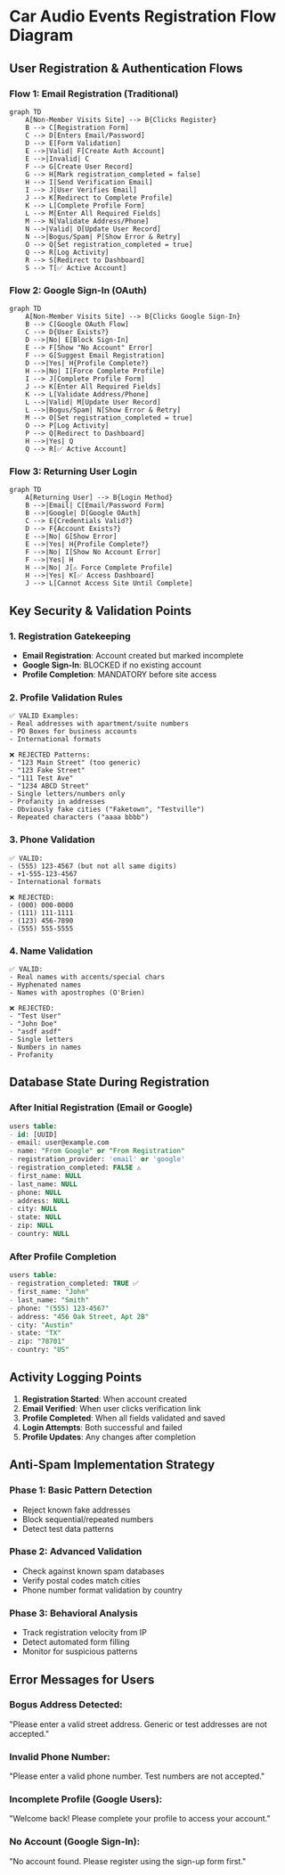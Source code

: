 # Car Audio Events Registration Flow Diagram

## User Registration & Authentication Flows

### Flow 1: Email Registration (Traditional)
```mermaid
graph TD
    A[Non-Member Visits Site] --> B{Clicks Register}
    B --> C[Registration Form]
    C --> D[Enters Email/Password]
    D --> E[Form Validation]
    E -->|Valid| F[Create Auth Account]
    E -->|Invalid| C
    F --> G[Create User Record]
    G --> H[Mark registration_completed = false]
    H --> I[Send Verification Email]
    I --> J[User Verifies Email]
    J --> K[Redirect to Complete Profile]
    K --> L[Complete Profile Form]
    L --> M[Enter All Required Fields]
    M --> N[Validate Address/Phone]
    N -->|Valid| O[Update User Record]
    N -->|Bogus/Spam| P[Show Error & Retry]
    O --> Q[Set registration_completed = true]
    Q --> R[Log Activity]
    R --> S[Redirect to Dashboard]
    S --> T[✅ Active Account]
```

### Flow 2: Google Sign-In (OAuth)
```mermaid
graph TD
    A[Non-Member Visits Site] --> B{Clicks Google Sign-In}
    B --> C[Google OAuth Flow]
    C --> D{User Exists?}
    D -->|No| E[Block Sign-In]
    E --> F[Show "No Account" Error]
    F --> G[Suggest Email Registration]
    D -->|Yes| H{Profile Complete?}
    H -->|No| I[Force Complete Profile]
    I --> J[Complete Profile Form]
    J --> K[Enter All Required Fields]
    K --> L[Validate Address/Phone]
    L -->|Valid| M[Update User Record]
    L -->|Bogus/Spam| N[Show Error & Retry]
    M --> O[Set registration_completed = true]
    O --> P[Log Activity]
    P --> Q[Redirect to Dashboard]
    H -->|Yes| Q
    Q --> R[✅ Active Account]
```

### Flow 3: Returning User Login
```mermaid
graph TD
    A[Returning User] --> B{Login Method}
    B -->|Email| C[Email/Password Form]
    B -->|Google| D[Google OAuth]
    C --> E{Credentials Valid?}
    D --> F{Account Exists?}
    E -->|No| G[Show Error]
    E -->|Yes| H{Profile Complete?}
    F -->|No| I[Show No Account Error]
    F -->|Yes| H
    H -->|No| J[⚠️ Force Complete Profile]
    H -->|Yes| K[✅ Access Dashboard]
    J --> L[Cannot Access Site Until Complete]
```

## Key Security & Validation Points

### 1. Registration Gatekeeping
- **Email Registration**: Account created but marked incomplete
- **Google Sign-In**: BLOCKED if no existing account
- **Profile Completion**: MANDATORY before site access

### 2. Profile Validation Rules
```
✅ VALID Examples:
- Real addresses with apartment/suite numbers
- PO Boxes for business accounts
- International formats

❌ REJECTED Patterns:
- "123 Main Street" (too generic)
- "123 Fake Street"
- "111 Test Ave"
- "1234 ABCD Street"
- Single letters/numbers only
- Profanity in addresses
- Obviously fake cities ("Faketown", "Testville")
- Repeated characters ("aaaa bbbb")
```

### 3. Phone Validation
```
✅ VALID:
- (555) 123-4567 (but not all same digits)
- +1-555-123-4567
- International formats

❌ REJECTED:
- (000) 000-0000
- (111) 111-1111
- (123) 456-7890
- (555) 555-5555
```

### 4. Name Validation
```
✅ VALID:
- Real names with accents/special chars
- Hyphenated names
- Names with apostrophes (O'Brien)

❌ REJECTED:
- "Test User"
- "John Doe" 
- "asdf asdf"
- Single letters
- Numbers in names
- Profanity
```

## Database State During Registration

### After Initial Registration (Email or Google)
```sql
users table:
- id: [UUID]
- email: user@example.com
- name: "From Google" or "From Registration"
- registration_provider: 'email' or 'google'
- registration_completed: FALSE ⚠️
- first_name: NULL
- last_name: NULL
- phone: NULL
- address: NULL
- city: NULL
- state: NULL
- zip: NULL
- country: NULL
```

### After Profile Completion
```sql
users table:
- registration_completed: TRUE ✅
- first_name: "John"
- last_name: "Smith"
- phone: "(555) 123-4567"
- address: "456 Oak Street, Apt 2B"
- city: "Austin"
- state: "TX"
- zip: "78701"
- country: "US"
```

## Activity Logging Points
1. **Registration Started**: When account created
2. **Email Verified**: When user clicks verification link
3. **Profile Completed**: When all fields validated and saved
4. **Login Attempts**: Both successful and failed
5. **Profile Updates**: Any changes after completion

## Anti-Spam Implementation Strategy

### Phase 1: Basic Pattern Detection
- Reject known fake addresses
- Block sequential/repeated numbers
- Detect test data patterns

### Phase 2: Advanced Validation
- Check against known spam databases
- Verify postal codes match cities
- Phone number format validation by country

### Phase 3: Behavioral Analysis
- Track registration velocity from IP
- Detect automated form filling
- Monitor for suspicious patterns

## Error Messages for Users

### Bogus Address Detected:
"Please enter a valid street address. Generic or test addresses are not accepted."

### Invalid Phone Number:
"Please enter a valid phone number. Test numbers are not accepted."

### Incomplete Profile (Google Users):
"Welcome back! Please complete your profile to access your account."

### No Account (Google Sign-In):
"No account found. Please register using the sign-up form first."